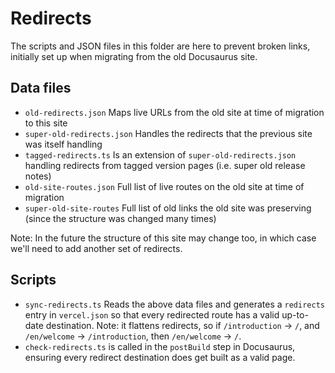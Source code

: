 # Redirects

The scripts and JSON files in this folder are here to prevent broken links, initially set up when migrating from the old Docusaurus site.

## Data files

- `old-redirects.json` Maps live URLs from the old site at time of migration to this site
- `super-old-redirects.json` Handles the redirects that the previous site was itself handling
- `tagged-redirects.ts` Is an extension of `super-old-redirects.json` handling redirects from tagged version pages (i.e. super old release notes)
- `old-site-routes.json` Full list of live routes on the old site at time of migration
- `super-old-site-routes` Full list of old links the old site was preserving (since the structure was changed many times)

Note: In the future the structure of this site may change too, in which case we'll need to add another set of redirects.

## Scripts

- `sync-redirects.ts` Reads the above data files and generates a `redirects` entry in `vercel.json` so that every redirected route has a valid up-to-date destination.
  Note: it flattens redirects, so if `/introduction` -> `/`, and `/en/welcome` -> `/introduction`, then `/en/welcome` -> `/`.
- `check-redirects.ts` is called in the `postBuild` step in Docusaurus, ensuring every redirect destination does get built as a valid page.

